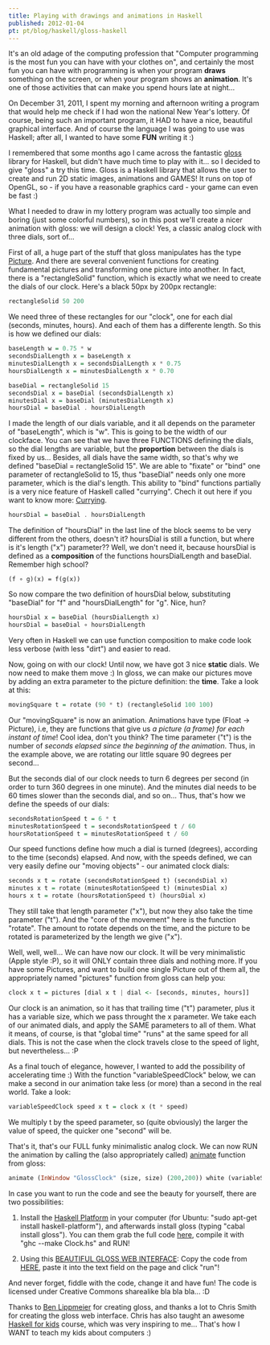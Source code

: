 ```yaml
---
title: Playing with drawings and animations in Haskell
published: 2012-01-04
pt: pt/blog/haskell/gloss-haskell
---
```


It's an old adage of the computing profession that "Computer programming is the most fun you can have with your clothes on",
and certainly the most fun you can have with programming is when your program **draws** something on the screen, or when your program shows an **animation**.
It's one of those activities that can make you spend hours late at night...

On December 31, 2011, I spent my morning and afternoon writing a program that would help me check if I had won the national New Year's lottery.
Of course, being such an important program, it HAD to have a nice, beautiful graphical interface.
And of course the language I was going to use was Haskell; after all, I wanted to have some **FUN** writing it :)

<!--more-->

I remembered that some months ago I came across the fantastic [gloss][1] library for Haskell,
but didn't have much time to play with it... so I decided to give "gloss" a try this time.
Gloss is a Haskell library that allows the user to create and run 2D static images, animations and GAMES!
It runs on top of OpenGL, so - if you have a reasonable graphics card - your game can even be fast :)

What I needed to draw in my lottery program was actually too simple and boring (just some colorful numbers),
so in this post we'll create a nicer animation with gloss: we will design a clock!
Yes, a classic analog clock with three dials, sort of...

First of all, a huge part of the stuff that gloss manipulates has the type [Picture][2].
And there are several convenient functions for creating fundamental pictures and transforming one picture into another.
In fact, there is a "rectangleSolid" function, which is exactly what we need to create the dials of our clock.
Here's a black 50px by 200px rectangle:

```haskell
rectangleSolid 50 200
```

We need three of these rectangles for our "clock", one for each dial (seconds, minutes, hours).
And each of them has a differente length.
So this is how we defined our dials:

```haskell
baseLength w = 0.75 * w
secondsDialLength x = baseLength x
minutesDialLength x = secondsDialLength x * 0.75
hoursDialLength x = minutesDialLength x * 0.70

baseDial = rectangleSolid 15
secondsDial x = baseDial (secondsDialLength x)
minutesDial x = baseDial (minutesDialLength x)
hoursDial = baseDial . hoursDialLength
```

I made the length of our dials variable, and it all depends on the parameter of "baseLength", which is "w".
This is going to be the width of our clockface.
You can see that we have three FUNCTIONS defining the dials, so the dial lengths are variable, but the **proportion** between the dials is fixed by us...
Besides, all dials have the same width, so that's why we defined "baseDial = rectangleSolid 15".
We are able to "fixate" or "bind" one parameter of rectangleSolid to 15, thus "baseDial" needs only one more parameter, which is the dial's length.
This ability to "bind" functions partially is a very nice feature of Haskell called "currying".
Chech it out here if you want to know more: [Currying][3].

```haskell
hoursDial = baseDial . hoursDialLength
```

The definition of "hoursDial" in the last line of the block seems to be very different from the others, doesn't it?
hoursDial is still a function, but where is it's length ("x") parameter??
Well, we don't need it, because hoursDial is defined as a **composition** of the functions hoursDialLength and baseDial.
Remember high school?

    (f ∘ g)(x) = f(g(x))

So now compare the two definition of hoursDial below, substituting "baseDial" for "f" and "hoursDialLength" for "g".
Nice, hun?

```haskell
hoursDial x = baseDial (hoursDialLength x)
hoursDial = baseDial ∘ hoursDialLength
```

Very often in Haskell we can use function composition to make code look less verbose (with less "dirt") and easier to read.

Now, going on with our clock! Until now, we have got 3 nice **static** dials. We now need to make them move :)
In gloss, we can make our pictures move by adding an extra parameter to the picture definition: the **time**.
Take a look at this:

```haskell
movingSquare t = rotate (90 * t) (rectangleSolid 100 100)
```

Our "movingSquare" is now an animation. Animations have type (Float → Picture), i.e, they are functions that give us _a picture (a frame) for each instant of time_!
Cool idea, don't you think? The time parameter ("t") is the number of _seconds elapsed since the beginning of the animation_.
Thus, in the example above, we are rotating our little square 90 degrees per second...

But the seconds dial of our clock needs to turn 6 degrees per second (in order to turn 360 degrees in one minute).
And the minutes dial needs to be 60 times slower than the seconds dial, and so on...
Thus, that's how we define the speeds of our dials:

```haskell
secondsRotationSpeed t = 6 * t
minutesRotationSpeed t = secondsRotationSpeed t / 60
hoursRotationSpeed t = minutesRotationSpeed t / 60
```

Our speed functions define how much a dial is turned (degrees), according to the time (seconds) elapsed.
And now, with the speeds defined, we can very easily define our "moving objects" - our animated clock dials:

```haskell
seconds x t = rotate (secondsRotationSpeed t) (secondsDial x)
minutes x t = rotate (minutesRotationSpeed t) (minutesDial x)
hours x t = rotate (hoursRotationSpeed t) (hoursDial x)
```

They still take that length parameter ("x"), but now they also take the time parameter ("t").
And the "core of the movement" here is the function "rotate".
The amount to rotate depends on the time, and the picture to be rotated is parameterized by the length we give ("x").

Well, well, well... We can have now our clock.
It will be very minimalistic (Apple style :P), so it will ONLY contain three dials and nothing more.
If you have some Pictures, and want to build one single Picture out of them all, the appropriately named "pictures" function from gloss can help you:

```haskell
clock x t = pictures [dial x t | dial <- [seconds, minutes, hours]]
```

Our clock is an animation, so it has that trailing time ("t") parameter, plus it has a variable size, which we pass throught the x parameter.
We take each of our animated dials, and apply the SAME parameters to all of them.
What it means, of course, is that "global time" "runs" at the same speed for all dials.
This is not the case when the clock travels close to the speed of light, but nevertheless... :P

As a final touch of elegance, however, I wanted to add the possibility of accelerating time :)
With the function "variableSpeedClock" below, we can make a second in our animation take less (or more) than a second in the real world.
Take a look:

```haskell
variableSpeedClock speed x t = clock x (t * speed)
```

We multiply t by the speed parameter, so (quite obviously) the larger the value of speed, the quicker one "second" will be.

That's it, that's our FULL funky minimalistic analog clock.
We can now RUN the animation by calling the (also appropriately called)
[animate][4] function from gloss:

```haskell
animate (InWindow "GlossClock" (size, size) (200,200)) white (variableSpeedClock speed' size')
```

In case you want to run the code and see the beauty for yourself, there are two possibilities:

  1. Install the [Haskell Platform][5] in your computer (for Ubuntu: "sudo apt-get install haskell-platform"),
     and afterwards install gloss (typing "cabal install gloss").
     You can them grab the full code [here][6], compile it with "ghc --make Clock.hs" and RUN!

  2. Using this [BEAUTIFUL GLOSS WEB INTERFACE][7]:
     Copy the code from [HERE][8], paste it into the text field on the page and click "run"!

And never forget, fiddle with the code, change it and have fun! The code is licensed under Creative Commons sharealike bla bla bla... :D

Thanks to [Ben Lippmeier][9] for creating gloss, and thanks a lot to Chris Smith for creating the gloss web interface.
Chris has also taught an awesome [Haskell for kids][10] course, which was very inspiring to me...
That's how I WANT to teach my kids about computers :)

[1]: <http://gloss.ouroborus.net/>
[2]: <http://hackage.haskell.org/packages/archive/gloss/1.6.0.1/doc/html/Graphics-Gloss-Data-Picture.html>
[3]: <http://www.haskell.org/haskellwiki/Currying>
[4]: <http://hackage.haskell.org/packages/archive/gloss/1.6.0.1/doc/html/Graphics-Gloss-Interface-Animate.html>
[5]: <http://hackage.haskell.org/platform/>
[6]: <http://hpaste.org/56079>
[7]: <http://dac4.designacourse.com:8000/>
[8]: <http://hpaste.org/56080>
[9]: <http://www.cse.unsw.edu.au/~benl/>
[10]: <http://cdsmith.wordpress.com/2011/08/16/haskell-for-kids-week-1/>
